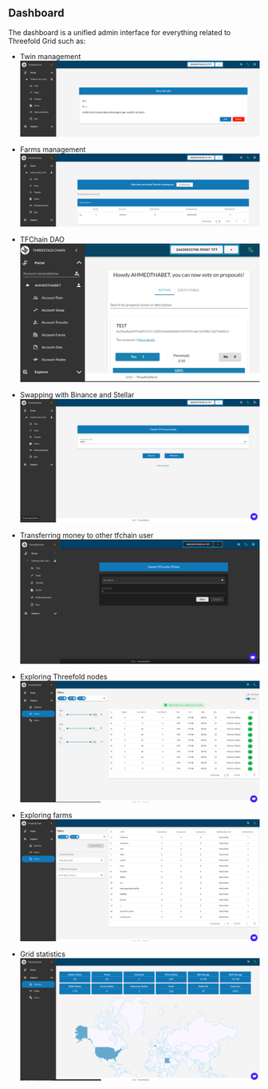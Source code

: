 ## Dashboard
The dashboard is a unified admin interface for everything related to Threefold Grid such as:

- Twin management
![twin mgmt](img/dashboard_portal_twin.png)
- Farms management
![farm mgmt](img/dashboard_portal_farms.png)
- TFChain DAO
![dao](img/dashboard_dao.png)
- Swapping with Binance and Stellar
![swap](img/dashboard_swap.png)
- Transferring money to other tfchain user
![transfer](img/dashboard_portal_transfer.png)

- Exploring Threefold nodes
![nodes](img/dashboard_explorer_nodes.png)
- Exploring farms
![farms](img/dashboard_explorer_farms.png)
- Grid statistics
![stats](img/dashboard_explorer_statistics.png)